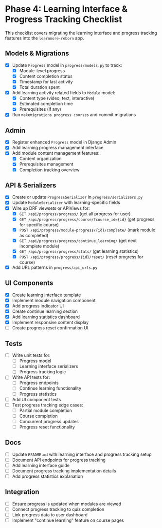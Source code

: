 # Phase 4: Learning Interface & Progress Tracking Checklist

This checklist covers migrating the learning interface and progress tracking features into the `learnmore-reborn` app.

## Models & Migrations

- [x] Update `Progress` model in `progress/models.py` to track:
  - [x] Module-level progress
  - [x] Content completion status
  - [x] Timestamp for last activity
  - [x] Total duration spent
- [x] Add learning activity related fields to `Module` model:
  - [x] Content type (video, text, interactive)
  - [x] Estimated completion time
  - [x] Prerequisites (if any)
- [x] Run `makemigrations progress courses` and commit migrations

## Admin

- [x] Register enhanced `Progress` model in Django Admin
- [x] Add learning progress management interface
- [x] Add module content management features:
  - [x] Content organization
  - [x] Prerequisites management
  - [x] Completion tracking overview

## API & Serializers

- [x] Create or update `ProgressSerializer` in `progress/serializers.py`
- [x] Update `ModuleSerializer` with learning-specific fields
- [x] Wire up DRF viewsets or APIViews for:
  - [x] `GET /api/progress/progress/` (get all progress for user)
  - [x] `GET /api/progress/progress/course/?course_id={id}` (get progress for specific course)
  - [x] `POST /api/progress/module-progress/{id}/complete/` (mark module as completed)
  - [x] `GET /api/progress/progress/continue_learning/` (get next incomplete module)
  - [x] `GET /api/progress/progress/stats/` (get learning statistics)
  - [x] `POST /api/progress/progress/{id}/reset/` (reset progress for course)
- [x] Add URL patterns in `progress/api_urls.py`

## UI Components

- [x] Create learning interface template
- [x] Implement module navigation component
- [x] Add progress indicator UI
- [x] Create continue learning section
- [x] Add learning statistics dashboard
- [x] Implement responsive content display
- [ ] Create progress reset confirmation UI

## Tests

- [ ] Write unit tests for:
  - [ ] Progress model
  - [ ] Learning interface serializers
  - [ ] Progress tracking logic
- [ ] Write API tests for:
  - [ ] Progress endpoints
  - [ ] Continue learning functionality
  - [ ] Progress statistics
- [ ] Add UI component tests
- [ ] Test progress tracking edge cases:
  - [ ] Partial module completion
  - [ ] Course completion
  - [ ] Concurrent progress updates
  - [ ] Progress reset functionality

## Docs

- [ ] Update `README.md` with learning interface and progress tracking setup
- [ ] Document API endpoints for progress tracking
- [ ] Add learning interface guide
- [ ] Document progress tracking implementation details
- [ ] Add progress statistics explanation

## Integration

- [ ] Ensure progress is updated when modules are viewed
- [ ] Connect progress tracking to quiz completion
- [ ] Link progress data to user dashboard
- [ ] Implement "continue learning" feature on course pages